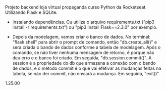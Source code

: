 Projeto backend loja virtual propaganda curso Python da Rocketseat.
Utilizando Flask e SQLite.

- Instalando dependências. Ou utiliza o arquivo requirements.txt ("pip3 install -r requirements.txt") ou "pip3 install Flask==2.3.0" por exemplo.

- Depois da modelagem, vamos criar o banco de dados.
No terminal: "flask shell" para abrir o prompt de comando, então "db.create_all()" e sera criada o bando de dados conforme a tabela de modelagem. Após o comando, se não tiver nenhuma mensagem de retorno, é porque não deu erro e o banco foi criado.
  Em seguida, "db.session.commit()". A session é a propriedade do db que armazena a conexão com o bando de dados, e o método commit é o que vai efetivar as mudanças feitas na tabela, se não der commit, não enviará a mudança.
  Em seguida, "exit()"

1.25.00
  
